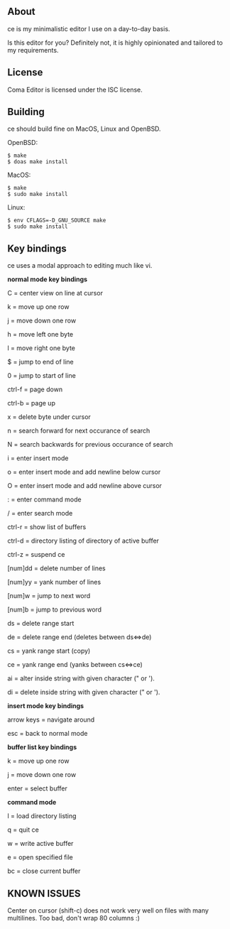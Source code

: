 About
-----

ce is my minimalistic editor I use on a day-to-day basis.

Is this editor for you? Definitely not, it is highly opinionated
and tailored to my requirements.

License
-------
Coma Editor is licensed under the ISC license.

Building
--------

ce should build fine on MacOS, Linux and OpenBSD.

OpenBSD:
```
$ make
$ doas make install
```

MacOS:
```
$ make
$ sudo make install
```

Linux:
```
$ env CFLAGS=-D_GNU_SOURCE make
$ sudo make install
```

Key bindings
------------
ce uses a modal approach to editing much like vi.

**normal mode key bindings**

C            = center view on line at cursor

k            = move up one row

j            = move down one row

h            = move left one byte

l            = move right one byte

$            = jump to end of line

0            = jump to start of line

ctrl-f       = page down

ctrl-b       = page up

x            = delete byte under cursor

n            = search forward for next occurance of search

N            = search backwards for previous occurance of search

i            = enter insert mode

o            = enter insert mode and add newline below cursor

O            = enter insert mode and add newline above cursor

:            = enter command mode

/            = enter search mode

ctrl-r       = show list of buffers

ctrl-d       = directory listing of directory of active buffer

ctrl-z       = suspend ce

[num]dd      = delete number of lines

[num]yy      = yank number of lines

[num]w       = jump to next word

[num]b       = jump to previous word

ds           = delete range start

de           = delete range end (deletes between ds<=>de)

cs           = yank range start (copy)

ce           = yank range end (yanks between cs<=>ce)

ai<char>     = alter inside string with given character (" or ').

di<char>     = delete inside string with given character (" or ').

**insert mode key bindings**

arrow keys   = navigate around

esc          = back to normal mode

**buffer list key bindings**

k            = move up one row

j            = move down one row

enter        = select buffer

**command mode**

l            = load directory listing

q            = quit ce

w            = write active buffer

e            = open specified file

bc           = close current buffer

KNOWN ISSUES
------------

Center on cursor (shift-c) does not work very well
on files with many multilines. Too bad, don't wrap
80 columns :)
